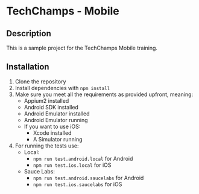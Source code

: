 # TechChamps - Mobile

## Description

This is a sample project for the TechChamps Mobile training.

## Installation

1. Clone the repository
2. Install dependencies with `npm install`
3. Make sure you meet all the requirements as provided upfront, meaning:
   - Appium2 installed
   - Android SDK installed
   - Android Emulator installed
   - Android Emulator running
   - If you want to use iOS:
     - Xcode installed
     - A Simulator running
4. For running the tests use:
   - Local:
     - `npm run test.android.local` for Android
     - `npm run test.ios.local` for iOS
   - Sauce Labs:
     - `npm run test.android.saucelabs` for Android
     - `npm run test.ios.saucelabs` for iOS
